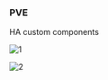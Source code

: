 ### PVE 

HA custom components

![1](https://user-images.githubusercontent.com/16587914/201949250-fa206402-2b2e-4d61-bd07-4bcaa3f042c7.jpg)

![2](https://user-images.githubusercontent.com/16587914/201949734-a5c08c12-63fb-4255-b11b-28a92648e1ce.jpg)
